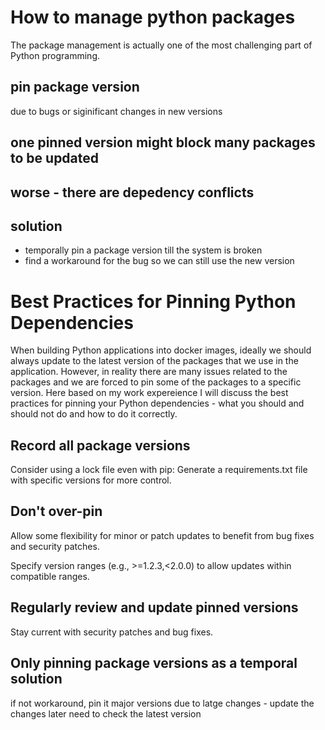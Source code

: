 # How to manage python packages
The package management is actually one of the most challenging part of Python programming.

## pin package version
due to bugs or siginificant changes in new versions

## one pinned version might block many packages to be updated

## worse - there are depedency conflicts

## solution
- temporally pin a package version till the system is broken
- find a workaround for the bug so we can still use the new version

# Best Practices for Pinning Python Dependencies

When building Python applications into docker images, ideally we should always update to the latest version of the packages that we use in the application.
However, in reality there are many issues related to the packages and we are forced to pin some of the packages to a specific version. 
Here based on my work expereience I will discuss the best practices for pinning your Python dependencies - what you should and should not do and how to do it correctly.

## Record all package versions
Consider using a lock file even with pip: Generate a requirements.txt file with specific versions for more control.

## Don't over-pin
Allow some flexibility for minor or patch updates to benefit from bug fixes and security patches.

Specify version ranges (e.g., >=1.2.3,<2.0.0) to allow updates within compatible ranges.

## Regularly review and update pinned versions
Stay current with security patches and bug fixes.

## Only pinning package versions as a temporal solution
if not workaround, pin it
major versions due to latge changes - update the changes later
need to check the latest version
